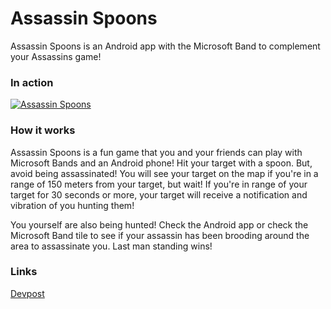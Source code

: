 # Assassin Spoons

Assassin Spoons is an Android app with the Microsoft Band to complement your Assassins game!

### In action
[![Assassin Spoons](https://www.youtube.com/watch?v=-9zjycib6Es/0.jpg)](https://www.youtube.com/watch?v=-9zjycib6Es "Assassin Spoons")

### How it works
Assassin Spoons is a fun game that you and your friends can play with Microsoft Bands and an Android phone! Hit your target with a spoon. But, avoid being assassinated! You will see your target on the map if you're in a range of 150 meters from your target, but wait! If you're in range of your target for 30 seconds or more, your target will receive a notification and vibration of you hunting them!

You yourself are also being hunted! Check the Android app or check the Microsoft Band tile to see if your assassin has been brooding around the area to assassinate you. Last man standing wins!

### Links

[Devpost](http://devpost.com/software/assassinspoons)
